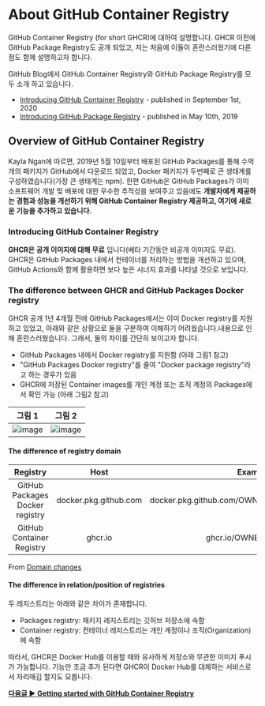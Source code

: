 # About GitHub Container Registry
GitHub Container Registry (for short GHCR)에 대하여 설명합니다. GHCR 이전에 GitHub Package Registry도 공개 되었고, 저는 처음에 이둘이 혼란스러웠기에 다른점도 함께 설명하고자 합니다.

GitHub Blog에서 GitHub Container Registry와 GitHub Package Registry를 모두 소개 하고 있습니다.
- [Introducing GitHub Container Registry](https://github.blog/2020-09-01-introducing-github-container-registry/) - published in September 1st, 2020
- [Introducing GitHub Package Registry](https://github.blog/2019-05-10-introducing-github-package-registry/) - published in May 10th, 2019


## Overview of GitHub Container Registry
Kayla Ngan에 따르면, 2019년 5월 10일부터 배포된 GitHub Packages를 통해 수억개의 패키지가 GitHub에서 다운로드 되었고, Docker 패키지가 두번째로 큰 생태계를 구성하였습니다(가장 큰 생태계는 npm). 한편 GitHub은 GitHub Packages가 이미 소프트웨어 개발 및 배포에 대한 우수한 추적성을 보여주고 있음에도 **개발자에게 제공하는 경험과 성능을 개선하기 위해 GitHub Container Registry 제공하고, 여기에 새로운 기능을 추가하고 있습니다.**

### Introducing GitHub Container Registry
**GHCR은 공개 이미지에 대해 무료** 입니다(베타 기간동안 비공개 이미지도 무료). GHCR은 GitHub Packages 내에서 컨테이너를 처리하는 방법을 개선하고 있으며, GitHub Actions와 함께 활용하면 보다 높은 시너지 효과를 나타낼 것으로 보입니다.

### The difference between GHCR and GitHub Packages Docker registry
GHCR 공개 1년 4개월 전에 GitHub Packages에서는 이미 Docker registry를 지원하고 있었고, 아래와 같은 상황으로 둘을 구분하여 이해하기 어려웠습니다.내용으로 인해 혼란스러웠습니다. 그래서, 둘의 차이를 간단히 보이고자 합니다.
- GitHub Packages 내에서 Docker registry를 지원함 (아래 그림1 참고)
- "GitHub Packages Docker registry"를 줄여 "Docker package registry"라고 하는 경우가 있음
- GHCR에 저장된 Container images를 개인 계정 또는 조직 계정의 Packages에서 확인 가능 (아래 그림2 참고)

| 그림 1   | 그림 2   |
|:--------:|:--------:|
| ![image](https://user-images.githubusercontent.com/7975459/95932099-df5d6f80-0e05-11eb-9a92-e36382456915.png) | ![image](https://user-images.githubusercontent.com/7975459/95932805-c5bd2780-0e07-11eb-9fc4-728108db9a0e.png) |


#### The difference of registry domain
| Registry                        | Host                  | Example URL                                       |
|:-------------------------------:|:--------------------: |:-------------------------------------------------:|
| GitHub Packages Docker registry | docker.pkg.github.com | docker.pkg.github.com/OWNER/REPOSITORY/IMAGE_NAME |
| GitHub Container Registry       | ghcr.io               | ghcr.io/OWNER/IMAGE_NAME                          |

From [Domain changes](https://docs.github.com/en/free-pro-team@latest/packages/getting-started-with-github-container-registry/migrating-to-github-container-registry-for-docker-images#domain-changes)


#### The difference in relation/position of registries

두 레지스트리는 아래와 같은 차이가 존재합니다.

- Packages registry: 패키지 레지스트리는 깃허브 저장소에 속함
- Container registry: 컨테이너 레지스트리는 개인 계정이나 조직(Organization)에 속함

따라서, GHCR은 Docker Hub를 이용할 때와 유사하게 저장소와 무관한 이미지 푸시가 가능합니다. 기능만 조금 추가 된다면 GHCR이 Docker Hub를 대체하는 서비스로서 자리매김 할지도 모릅니다.

**<ins>다음글 :arrow_forward: [Getting started with GitHub Container Registry](Getting-started-with-GitHub-Container-Registry.md)</ins>**